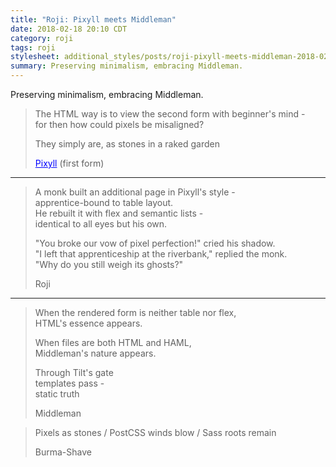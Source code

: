 ```yaml
---
title: "Roji: Pixyll meets Middleman"
date: 2018-02-18 20:10 CDT
category: roji
tags: roji
stylesheet: additional_styles/posts/roji-pixyll-meets-middleman-2018-02-18
summary: Preserving minimalism, embracing Middleman.
---
```


<!--
the campanion style sheet only defines one class
    .burma-shave
so if we dont do that trick, remove the stylesheet
-->

Preserving minimalism, embracing Middleman.

> The HTML way is to view the second form with beginner's&nbsp;mind -  
> for then how could pixels be&nbsp;misaligned?  
>
> They simply are, as stones in a raked&nbsp;garden  
> <footer><a style="color: blue;" href="../easter.html">Pixyll</a> (first form)</footer>

---

> A monk built an additional page in Pixyll's&nbsp;style -  
> apprentice-bound to table&nbsp;layout.  
> He rebuilt it with flex and semantic&nbsp;lists -  
> identical to all eyes but his&nbsp;own.  
>
> "You broke our vow of pixel perfection!" cried his&nbsp;shadow.  
> "I left that apprenticeship at the riverbank," replied&nbsp;the&nbsp;monk.  
> "Why do you still weigh its&nbsp;ghosts?"  
> <footer>Roji</footer>

---

> When the rendered form is neither table nor&nbsp;flex,  
> HTML's essence appears.  
>
> When files are both HTML and HAML,  
> Middleman's nature appears.  
>
> Through Tilt's gate  
> templates pass -  
> static truth  
> <footer>Middleman</footer>

> Pixels&nbsp;as&nbsp;stones&nbsp;/
PostCSS&nbsp;winds&nbsp;blow&nbsp;/
Sass&nbsp;roots&nbsp;remain
> <footer><span class="burma-shave">Burma-Shave</span></footer>

